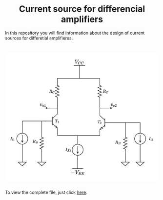 <h1 align="center">Current source for differencial amplifiers</h1>

In this repository you will find information about the design of current sources for differetial amplifieres. 
<h1 align="center">
	<img src="IMAGENES/differential_amplifier.png" alt="general_image_for_this_repository">
</h1>
To view the complete file, just click 
<a href="https://www.overleaf.com/download/project/62c6e744296e0d39db8af34f/build/181db104abb-7a1406581c71c948/output/output.pdf?compileGroup=standard&clsiserverid=clsi-pre-emp-e2-f-lz1j&popupDownload=true" target="_blank">here</a>.
